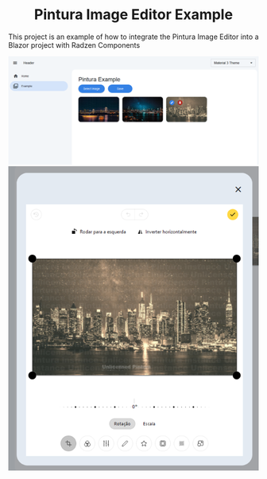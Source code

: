 
<h1 align="center">
    Pintura Image Editor Example
</h1>

This project is an example of how to integrate the Pintura Image Editor into a Blazor project with Radzen Components

![Example View](images/Example_1.png)
![Pintura View](images/Example_2.png)

